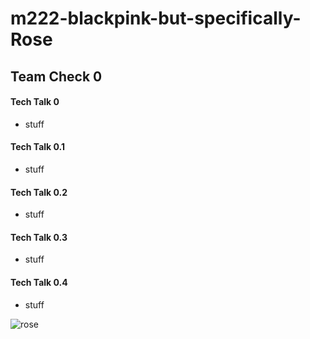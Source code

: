 # m222-blackpink-but-specifically-Rose

## Team Check 0
#### Tech Talk 0
- stuff
#### Tech Talk 0.1
- stuff
#### Tech Talk 0.2
- stuff
#### Tech Talk 0.3
- stuff
#### Tech Talk 0.4
- stuff

![rose](https://fc-195d3.kxcdn.com/wp-content/uploads/2019/06/Rose-Fresh-Cherry-White-Dress-Inspiration-2.jpg)

